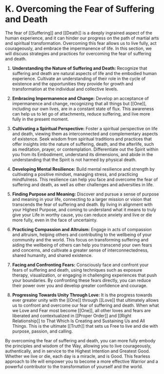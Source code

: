 # K. Overcoming the Fear of Suffering and Death

The fear of [[Suffering]] and [[Death]] is a deeply ingrained aspect of the human experience, and it can hinder our progress on the path of martial arts and spiritual transformation. Overcoming this fear allows us to live fully, act courageously, and embrace the impermanence of life. In this section, we will discuss strategies and practices for overcoming the fear of suffering and death.

1.  **Understanding the Nature of Suffering and Death:** Recognize that suffering and death are natural aspects of life and the embodied human experience. Cultivate an understanding of their role in the cycle of existence and the opportunities they provide for growth and transformation at the individual and collective levels. 
    
2.  **Embracing Impermanence and Change:** Develop an acceptance of impermanence and change, recognizing that all things but [[One]], including our own lives, are in a constant state of flux. This awareness can help us to let go of attachments, reduce suffering, and live more fully in the present moment.
    
3.  **Cultivating a Spiritual Perspective:** Foster a spiritual perspective on life and death, viewing them as interconnected and complementary aspects of existence. Seek wisdom from spiritual traditions and practices that offer insights into the nature of suffering, death, and the afterlife, such as meditation, prayer, or contemplation. Differentiate out the Spirit within you from its Embodiment, understand its dimensions, and abide in the understanding that the Spirit is not harmed by physical death. 
    
4.  **Developing Mental Resilience:** Build mental resilience and strength by cultivating a positive mindset, managing stress, and practicing mindfulness. This resilience can help you face and overcome the fear of suffering and death, as well as other challenges and adversities in life.
    
5.  **Finding Purpose and Meaning:** Discover and pursue a sense of purpose and meaning in your life, connecting to a larger mission or vision that transcends the fear of suffering and death. By living in alignment with your Highest Purpose, and coming to understand what it means to truly give your Life in worthy cause, you can reduce anxiety and live or die more fully, even in the face of uncertainty.
    
6.  **Practicing Compassion and Altruism:** Engage in acts of compassion and altruism, helping others and contributing to the wellbeing of your community and the world. This focus on transforming suffering and aiding the wellbeing of others can help you transcend your own fears and concerns, and cultivate a greater sense of interconnectedness, shared humanity, and shared existence.
    
7.  **Facing and Confronting Fears:** Consciously face and confront your fears of suffering and death, using techniques such as exposure therapy, visualization, or engaging in challenging experiences that push your boundaries. By confronting these fears directly, you can reduce their power over you and develop greater confidence and courage.
    
8. **Progressing Towards Unity Through Love:** It is the progress towards ever greater unity with the [[One]] through [[Love]] that ultimately allows us to confront and overcome our fear of suffering and death. When what we Love and Fear most become [[One]], all other loves and fears are liberated and contextualized in [[Proper Order]] and [[Right Relationship]] to That Which Is Creating and Sustaining Us and All Things. This is the ultimate [[Truth]] that sets us Free to live and die with purpose, passion, and calling. 

By overcoming the fear of suffering and death, you can more fully embody the principles and wisdom of the Way, allowing you to live courageously, authentically, and in service to the Highest Intention and Greatest Good. Whether we live or die, each day is a miracle, and is Good. This fearless approach to life will empower you to become a more effective Warrior and a powerful contributor to the transformation of yourself and the world.
